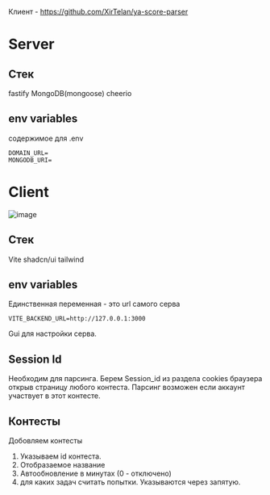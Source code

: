 Клиент - https://github.com/XirTelan/ya-score-parser

# Server
## Стек
fastify
MongoDB(mongoose)
cheerio

## env variables
содержимое для .env 
```
DOMAIN_URL=
MONGODB_URI=
```



# Client
 ![image](https://github.com/user-attachments/assets/06ca6bfa-43ea-408a-9983-df23d10e4947)
 
## Стек
Vite
shadcn/ui
tailwind

## env variables
Единственная переменная - это url самого серва
```
VITE_BACKEND_URL=http://127.0.0.1:3000
```

Gui для настройки серва. 

## Session Id
Необходим для парсинга. 
Берем Session_id из раздела cookies браузера открыв страницу любого контеста.
Парсинг возможен если аккаунт  участвует в этот контесте. 

##  Контесты
Добовляем контесты
 1. Указываем id контеста.
 2. Отобразаемое название
 3. Автообновление в минутах (0 - отключено)
 4. для каких задач считать попытки. Указываются через запятую.
